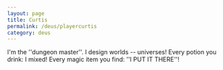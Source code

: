 ```yaml
---
layout: page
title: Curtis
permalink: /deus/playercurtis
category: deus
---
```

I'm the ''dungeon master''. I design worlds -- universes! Every potion you drink: I mixed! Every magic item you find: ''I PUT IT THERE''!
